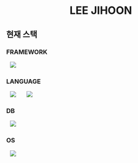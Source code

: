 <h1 align="center"> LEE JIHOON </h1>

## 현재 스택 
<h3> FRAMEWORK </h3>

<img src="https://img.shields.io/badge/.NET-512BD4?style=flat-square&logo=.NET&logoColor=white" style="height : auto; margin-left : 10px; margin-right : 10px;"/></a>&nbsp;

<h3> LANGUAGE </h3>

<img src="https://img.shields.io/badge/C%23-452170?style=flat-square&logo=C%23&logoColor=white" style="height : auto; margin-left : 10px; margin-right : 10px;"/></a>&nbsp;
<img src="https://img.shields.io/badge/vb.net-A9225C?style=flat-square&logo=vb.net&logoColor=white" style="height : auto; margin-left : 10px; margin-right : 10px;"/></a>&nbsp;

<h3> DB </h3>

<img src="https://img.shields.io/badge/MariaDB-003545?style=flat-square&logo=MariaDB&logoColor=white" style="height : auto; margin-left : 10px; margin-right : 10px;"/></a>&nbsp;

<h3> OS </h3>

<img src="https://img.shields.io/badge/centos-262577?style=flat-square&logo=centos&logoColor=white" style="height : auto; margin-left : 10px; margin-right : 10px;"/></a>&nbsp;

